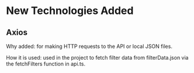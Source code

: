 # New Technologies Added

## Axios

Why added: for making HTTP requests to the API or local JSON files.

How it is used: used in the project to fetch filter data from filterData.json via the fetchFilters function in api.ts.
